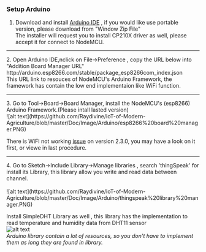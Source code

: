 <h3>Setup Arduino</h3>

1. Download and install [Arduino IDE](https://www.arduino.cc/en/Main/Software) , if you would like use portable version, please download      from "Window Zip File"<br/>
   The installer will request you to install CP210X driver as well, please accept it for connect to NodeMCU.
<hr/>
2. Open Arduino IDE,nclick on File->Preference , copy the URL below into "Addition Board Manager URL"<br/>
   http://arduino.esp8266.com/stable/package_esp8266com_index.json<br/>
   This URL link to resouces of  NodeMCU's Arduino Framework, the framework has contain the low end implementaion like WiFi function. 
 <hr/>
3. Go to Tool->Board->Board Manager, install the NodeMCU's (esp8266) Arduino Framework.(Please intall lasted version)
   <br/>
   ![alt text](https://github.com/Raydivine/IoT-of-Modern-Agriculture/blob/master/Doc/Image/Arduino/esp8266%20board%20manager.PNG)
   
   There is WiFI not working [issue](https://github.com/Raydivine/IoT-of-Modern-Agriculture/blob/master/Doc/Solve%20WiFi%20issue.md) on version 2.3.0, you may have a look on it first, or viewe in last procedure. 
   <br/>
<hr/>
4. Go to Sketch->Include Library->Manage libraries , search 'thingSpeak' for install its Library, this library allow you write and read        data between channel.<br/>
   <br/>
   ![alt text](https://github.com/Raydivine/IoT-of-Modern-Agriculture/blob/master/Doc/Image/Arduino/thingspeak%20library%20manager.PNG)
   <br/>
   
   Install SimpleDHT Library as well , this library has the implementation to read temperature and humidity data from DHT11 sensor
   <br/>
   ![alt text](https://github.com/Raydivine/IoT-of-Modern-Agriculture/blob/master/Doc/Image/Arduino/DHT11%20library%20manager.PNG)
   <br/>
   <i>Arduino library contain a lot of resources, so you don't have to implement them as long they are found in library.</i>
   
